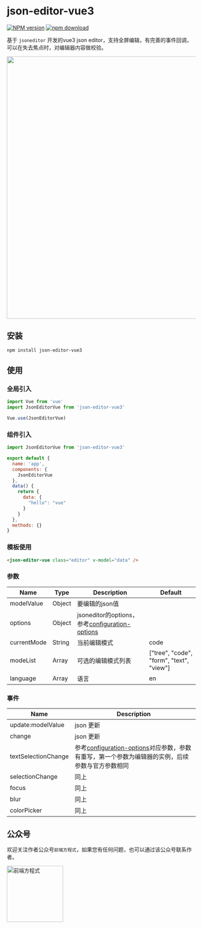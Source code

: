 # json-editor-vue3

[![NPM version][npm-image]][npm-url]
[![npm download][download-image]][download-url]

[npm-image]: https://img.shields.io/npm/v/json-editor-vue3.svg?style=flat-square
[npm-url]: https://www.npmjs.com/package/json-editor-vue3
[download-image]: https://img.shields.io/npm/dm/json-editor-vue3.svg?style=flat-square
[download-url]: https://www.npmjs.com/package/json-editor-vue3

基于 `jsoneditor` 开发的vue3 json editor，支持全屏编辑，有完善的事件回调，可以在失去焦点时，对编辑器内容做校验。

<img src="https://img.qiuzhihu.cn/mp/json-editor-vue3.png" style="width: 700px" />

## 安装

```bash
npm install json-editor-vue3
```

## 使用

### 全局引入

```javascript
import Vue from 'vue'
import JsonEditorVue from 'json-editor-vue3'

Vue.use(JsonEditorVue)
```

### 组件引入

```javascript
import JsonEditorVue from 'json-editor-vue3'

export default {
  name: 'app',
  components: {
    JsonEditorVue
  },
  data() {
    return {
      data: {
        "hello": "vue"
      }
    }
  },
  methods: {}
}
```

### 模板使用

```html
<json-editor-vue class="editor" v-model="data" />
```

### 参数

| Name | Type | Description | Default | 
| ---- | ---- | ----------- | ------- |
| modelValue | Object | 要编辑的json值 |  |
| options | Object | jsoneditor的options，参考[configuration-options](https://github.com/josdejong/jsoneditor/blob/master/docs/api.md#configuration-options) |  |
| currentMode | String | 当前编辑模式 | code |
| modeList | Array | 可选的编辑模式列表 | ["tree", "code", "form", "text", "view"] |
| language | Array | 语言 | en |


### 事件

| Name  | Description    |
| ----- | -------------- |
| update:modelValue | json 更新 |
| change | json 更新 |
| textSelectionChange | 参考[configuration-options](https://github.com/josdejong/jsoneditor/blob/master/docs/api.md#configuration-options)对应参数，参数有重写，第一个参数为编辑器的实例，后续参数与官方参数相同 |
| selectionChange | 同上 |
| focus | 同上 |
| blur | 同上 |
| colorPicker | 同上 |

## 公众号

欢迎关注作者公众号`前端方程式`，如果您有任何问题，也可以通过该公众号联系作者。

<img src="https://img.qiuzhihu.cn/mp/%E5%BE%AE%E4%BF%A1%E5%85%AC%E4%BC%97%E5%8F%B7.png" title="前端方程式" style="height:150px;" />
